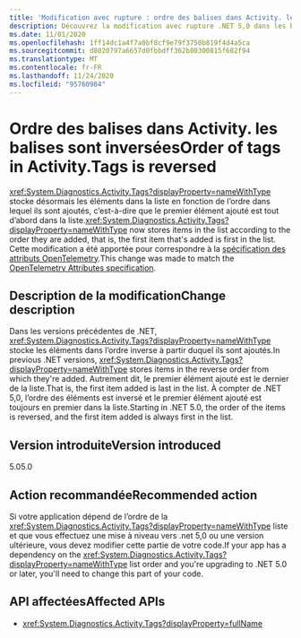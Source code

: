```yaml
---
title: 'Modification avec rupture : ordre des balises dans Activity. les balises sont inversées'
description: Découvrez la modification avec rupture .NET 5,0 dans les bibliothèques .NET de base où Activity. Tags stocke désormais les éléments dans la liste en fonction de l’ordre dans lequel ils sont ajoutés.
ms.date: 11/01/2020
ms.openlocfilehash: 1ff14dc1a4f7a0bf8cf9e79f3750b819f4d4a5ca
ms.sourcegitcommit: d8020797a6657d0fbbdff362b80300815f682f94
ms.translationtype: MT
ms.contentlocale: fr-FR
ms.lasthandoff: 11/24/2020
ms.locfileid: "95760984"
---
```

# <a name="order-of-tags-in-activitytags-is-reversed"></a><span data-ttu-id="18fee-103">Ordre des balises dans Activity. les balises sont inversées</span><span class="sxs-lookup"><span data-stu-id="18fee-103">Order of tags in Activity.Tags is reversed</span></span>

<span data-ttu-id="18fee-104"><xref:System.Diagnostics.Activity.Tags?displayProperty=nameWithType> stocke désormais les éléments dans la liste en fonction de l’ordre dans lequel ils sont ajoutés, c’est-à-dire que le premier élément ajouté est tout d’abord dans la liste.</span><span class="sxs-lookup"><span data-stu-id="18fee-104"><xref:System.Diagnostics.Activity.Tags?displayProperty=nameWithType> now stores items in the list according to the order they are added, that is, the first item that's added is first in the list.</span></span> <span data-ttu-id="18fee-105">Cette modification a été apportée pour correspondre à la [spécification des attributs OpenTelemetry](https://github.com/open-telemetry/opentelemetry-specification/blob/master/specification/common/common.md#attributes).</span><span class="sxs-lookup"><span data-stu-id="18fee-105">This change was made to match the [OpenTelemetry Attributes specification](https://github.com/open-telemetry/opentelemetry-specification/blob/master/specification/common/common.md#attributes).</span></span>

## <a name="change-description"></a><span data-ttu-id="18fee-106">Description de la modification</span><span class="sxs-lookup"><span data-stu-id="18fee-106">Change description</span></span>

<span data-ttu-id="18fee-107">Dans les versions précédentes de .NET, <xref:System.Diagnostics.Activity.Tags?displayProperty=nameWithType> stocke les éléments dans l’ordre inverse à partir duquel ils sont ajoutés.</span><span class="sxs-lookup"><span data-stu-id="18fee-107">In previous .NET versions, <xref:System.Diagnostics.Activity.Tags?displayProperty=nameWithType> stores items in the reverse order from which they're added.</span></span> <span data-ttu-id="18fee-108">Autrement dit, le premier élément ajouté est le dernier de la liste.</span><span class="sxs-lookup"><span data-stu-id="18fee-108">That is, the first item added is last in the list.</span></span> <span data-ttu-id="18fee-109">À compter de .NET 5,0, l’ordre des éléments est inversé et le premier élément ajouté est toujours en premier dans la liste.</span><span class="sxs-lookup"><span data-stu-id="18fee-109">Starting in .NET 5.0, the order of the items is reversed, and the first item added is always first in the list.</span></span>

## <a name="version-introduced"></a><span data-ttu-id="18fee-110">Version introduite</span><span class="sxs-lookup"><span data-stu-id="18fee-110">Version introduced</span></span>

<span data-ttu-id="18fee-111">5.0</span><span class="sxs-lookup"><span data-stu-id="18fee-111">5.0</span></span>

## <a name="recommended-action"></a><span data-ttu-id="18fee-112">Action recommandée</span><span class="sxs-lookup"><span data-stu-id="18fee-112">Recommended action</span></span>

<span data-ttu-id="18fee-113">Si votre application dépend de l’ordre de la <xref:System.Diagnostics.Activity.Tags?displayProperty=nameWithType> liste et que vous effectuez une mise à niveau vers .net 5,0 ou une version ultérieure, vous devez modifier cette partie de votre code.</span><span class="sxs-lookup"><span data-stu-id="18fee-113">If your app has a dependency on the <xref:System.Diagnostics.Activity.Tags?displayProperty=nameWithType> list order and you're upgrading to .NET 5.0 or later, you'll need to change this part of your code.</span></span>

## <a name="affected-apis"></a><span data-ttu-id="18fee-114">API affectées</span><span class="sxs-lookup"><span data-stu-id="18fee-114">Affected APIs</span></span>

- <xref:System.Diagnostics.Activity.Tags?displayProperty=fullName>

<!--

#### Category

Core .NET libraries

### Affected APIs

- `P:System.Diagnostics.Activity.Tags`

-->
